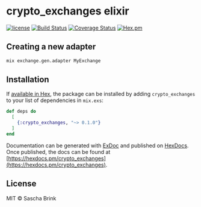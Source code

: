 # crypto_exchanges elixir

[![license](https://img.shields.io/github/license/mashape/apistatus.svg)](https://github.com/sbrink/crypto_exchanges_elixir/blob/master/LICENSE)
[![Build Status](https://travis-ci.org/sbrink/crypto_exchanges_elixir.svg?branch=master)](https://travis-ci.org/sbrink/crypto_exchanges_elixir)
[![Coverage Status](https://coveralls.io/repos/github/sbrink/crypto_exchanges_elixir/badge.svg?branch=master)](https://coveralls.io/github/sbrink/crypto_exchanges_elixir?branch=master)
[![Hex.pm](https://img.shields.io/hexpm/v/crypto_exchanges.svg)](https://hexdocs.pm/crypto_exchanges)

## Creating a new adapter

```bash
mix exchange.gen.adapter MyExchange
```

## Installation

If [available in Hex](https://hex.pm/docs/publish), the package can be installed
by adding `crypto_exchanges` to your list of dependencies in `mix.exs`:

```elixir
def deps do
  [
    {:crypto_exchanges, "~> 0.1.0"}
  ]
end
```

Documentation can be generated with [ExDoc](https://github.com/elixir-lang/ex_doc)
and published on [HexDocs](https://hexdocs.pm). Once published, the docs can
be found at [https://hexdocs.pm/crypto_exchanges](https://hexdocs.pm/crypto_exchanges).

## License

MIT © Sascha Brink
